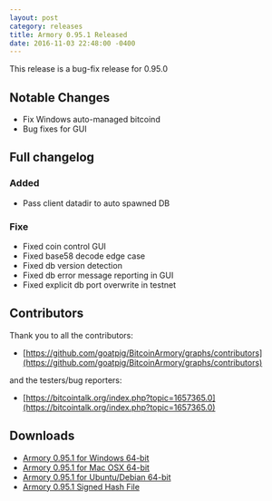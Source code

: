 ```yaml
---
layout: post
category: releases
title: Armory 0.95.1 Released
date: 2016-11-03 22:48:00 -0400
---
```


This release is a bug-fix release for 0.95.0

## Notable Changes

 - Fix Windows auto-managed bitcoind
 - Bug fixes for GUI

## Full changelog

### Added

 - Pass client datadir to auto spawned DB

### Fixe
   
 - Fixed coin control GUI
 - Fixed base58 decode edge case
 - Fixed db version detection
 - Fixed db error message reporting in GUI
 - Fixed explicit db port overwrite in testnet

## Contributors

Thank you to all the contributors: 

- [https://github.com/goatpig/BitcoinArmory/graphs/contributors](https://github.com/goatpig/BitcoinArmory/graphs/contributors)

and the testers/bug reporters: 

- [https://bitcointalk.org/index.php?topic=1657365.0](https://bitcointalk.org/index.php?topic=1657365.0)

## Downloads

 - [Armory 0.95.1 for Windows 64-bit](https://github.com/goatpig/BitcoinArmory/releases/download/v0.95.1/armory_0.95.1_win64.exe)
 - [Armory 0.95.1 for Mac OSX 64-bit](https://github.com/goatpig/BitcoinArmory/releases/download/v0.95.1/armory_0.95.1_osx.tar.gz)
 - [Armory 0.95.1 for Ubuntu/Debian 64-bit](https://github.com/goatpig/BitcoinArmory/releases/download/v0.95.1/armory_0.95.1_amd64.deb)
 - [Armory 0.95.1 Signed Hash File](https://github.com/goatpig/BitcoinArmory/releases/download/v0.95.1/sha256sum.asc)
